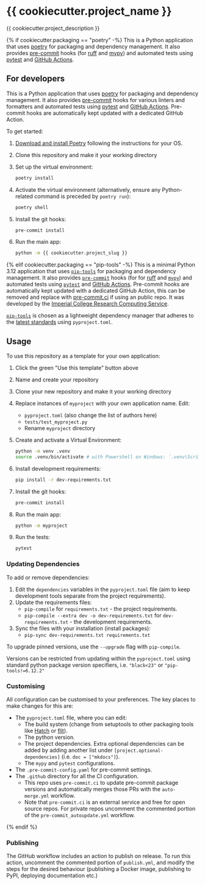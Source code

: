 # {{ cookiecutter.project_name }}

{{ cookiecutter.project_description }}

{% if cookiecutter.packaging == "poetry" -%}
This is a Python application that uses [poetry](https://python-poetry.org) for packaging
and dependency management. It also provides [pre-commit](https://pre-commit.com/) hooks
(for [ruff](https://pypi.org/project/ruff/) and
[mypy](https://mypy.readthedocs.io/en/stable/)) and automated tests using
[pytest](https://pytest.org/) and [GitHub Actions](https://github.com/features/actions).

## For developers

This is a Python application that uses [poetry](https://python-poetry.org) for packaging
and dependency management. It also provides [pre-commit](https://pre-commit.com/) hooks
for various linters and formatters and automated tests using
[pytest](https://pytest.org/) and [GitHub Actions](https://github.com/features/actions).
Pre-commit hooks are automatically kept updated with a dedicated GitHub Action.

To get started:

1. [Download and install Poetry](https://python-poetry.org/docs/#installation) following the instructions for your OS.
1. Clone this repository and make it your working directory
1. Set up the virtual environment:

   ```bash
   poetry install
   ```

1. Activate the virtual environment (alternatively, ensure any Python-related command is preceded by `poetry run`):

   ```bash
   poetry shell
   ```

1. Install the git hooks:

   ```bash
   pre-commit install
   ```

1. Run the main app:

   ```bash
   python -m {{ cookiecutter.project_slug }}
   ```

{% elif cookiecutter.packaging == "pip-tools" -%}
This is a minimal Python 3.12 application that uses [`pip-tools`] for packaging and dependency management. It also provides [`pre-commit`](https://pre-commit.com/) hooks (for for [ruff](https://pypi.org/project/ruff/) and [`mypy`](https://mypy.readthedocs.io/en/stable/)) and automated tests using [`pytest`](https://pytest.org/) and [GitHub Actions](https://github.com/features/actions). Pre-commit hooks are automatically kept updated with a dedicated GitHub Action, this can be removed and replace with [pre-commit.ci](https://pre-commit.ci) if using an public repo. It was developed by the [Imperial College Research Computing Service](https://www.imperial.ac.uk/admin-services/ict/self-service/research-support/rcs/).

[`pip-tools`] is chosen as a lightweight dependency manager that adheres to the [latest standards](https://peps.python.org/pep-0621/) using `pyproject.toml`.

## Usage

To use this repository as a template for your own application:

1. Click the green "Use this template" button above
2. Name and create your repository
3. Clone your new repository and make it your working directory
4. Replace instances of `myproject` with your own application name. Edit:
   - `pyproject.toml` (also change the list of authors here)
   - `tests/test_myproject.py`
   - Rename `myproject` directory
5. Create and activate a Virtual Environment:

   ```bash
   python -m venv .venv
   source .venv/bin/activate # with Powershell on Windows: `.venv\Scripts\Activate.ps1`
   ```

6. Install development requirements:

   ```bash
   pip install -r dev-requirements.txt
   ```

7. Install the git hooks:

   ```bash
   pre-commit install
   ```

8. Run the main app:

   ```bash
   python -m myproject
   ```

9. Run the tests:

   ```bash
   pytest
   ```

### Updating Dependencies

To add or remove dependencies:

1. Edit the `dependencies` variables in the `pyproject.toml` file (aim to keep development tools separate from the project requirements).
2. Update the requirements files:
   - `pip-compile` for `requirements.txt` - the project requirements.
   - `pip-compile --extra dev -o dev-requirements.txt` for `dev-requirements.txt` - the development requirements.
3. Sync the files with your installation (install packages):
   - `pip-sync dev-requirements.txt requirements.txt`

To upgrade pinned versions, use the `--upgrade` flag with `pip-compile`.

Versions can be restricted from updating within the `pyproject.toml` using standard python package version specifiers, i.e. `"black<23"` or `"pip-tools!=6.12.2"`

### Customising

All configuration can be customised to your preferences. The key places to make changes
for this are:

- The `pyproject.toml` file, where you can edit:
  - The build system (change from setuptools to other packaging tools like [Hatch](https://hatch.pypa.io/) or [flit](https://flit.pypa.io/)).
  - The python version.
  - The project dependencies. Extra optional dependencies can be added by adding another list under `[project.optional-dependencies]` (i.e. `doc = ["mkdocs"]`).
  - The `mypy` and `pytest` configurations.
- The `.pre-commit-config.yaml` for pre-commit settings.
- The `.github` directory for all the CI configuration.
  - This repo uses `pre-commit.ci` to update pre-commit package versions and automatically merges those PRs with the `auto-merge.yml` workflow.
  - Note that `pre-commit.ci` is an external service and free for open source repos. For private repos uncomment the commented portion of the `pre-commit_autoupdate.yml` workflow.

[`pip-tools`]: https://pip-tools.readthedocs.io/en/latest/
{% endif %}

### Publishing

The GitHub workflow includes an action to publish on release.
To run this action, uncomment the commented portion of `publish.yml`, and modify the steps for the desired behaviour (publishing a Docker image, publishing to PyPI, deploying documentation etc.)
